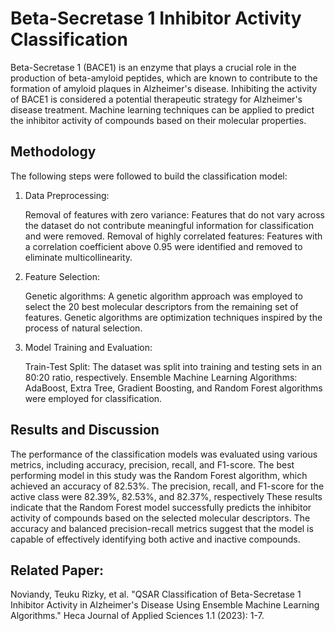 # Beta-Secretase 1 Inhibitor Activity Classification

Beta-Secretase 1 (BACE1) is an enzyme that plays a crucial role in the production of beta-amyloid peptides, which are known to contribute to the formation of amyloid plaques in Alzheimer's disease. Inhibiting the activity of BACE1 is considered a potential therapeutic strategy for Alzheimer's disease treatment. Machine learning techniques can be applied to predict the inhibitor activity of compounds based on their molecular properties.


## Methodology
The following steps were followed to build the classification model:

1. Data Preprocessing:

    Removal of features with zero variance: Features that do not vary across the dataset do not contribute meaningful information for classification and were removed.
    Removal of highly correlated features: Features with a correlation coefficient above 0.95 were identified and removed to eliminate multicollinearity.

2. Feature Selection:

    Genetic algorithms: A genetic algorithm approach was employed to select the 20 best molecular descriptors from the remaining set of features. Genetic algorithms are optimization techniques inspired by the process of natural selection.

3. Model Training and Evaluation:

    Train-Test Split: The dataset was split into training and testing sets in an 80:20 ratio, respectively.
    Ensemble Machine Learning Algorithms: AdaBoost, Extra Tree, Gradient Boosting, and Random Forest algorithms were employed for classification.

## Results and Discussion

The performance of the classification models was evaluated using various metrics, including accuracy, precision, recall, and F1-score. The best performing model in this study was the Random Forest algorithm, which achieved an accuracy of 82.53%. The precision, recall, and F1-score for the active class were 82.39%, 82.53%, and 82.37%, respectively These results indicate that the Random Forest model successfully predicts the inhibitor activity of compounds based on the selected molecular descriptors. The accuracy and balanced precision-recall metrics suggest that the model is capable of effectively identifying both active and inactive compounds.

## Related Paper:

Noviandy, Teuku Rizky, et al. "QSAR Classification of Beta-Secretase 1 Inhibitor Activity in Alzheimer's Disease Using Ensemble Machine Learning Algorithms." Heca Journal of Applied Sciences 1.1 (2023): 1-7.